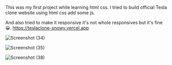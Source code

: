This was my first project while learning html css. I tried to build official Tesla clone website using html css add some js.
 
And also tried to make it responsive it's not whole responsives but it's fine😀. https://teslaclone-snowy.vercel.app

![Screenshot (34)](https://user-images.githubusercontent.com/85047479/154724273-cb955999-3b24-4d5f-abdc-ba827236ad2c.png)

![Screenshot (35)](https://user-images.githubusercontent.com/85047479/154724747-f6758652-e8f9-490e-8d6e-e8d9fe42ace3.png)

![Screenshot (38)](https://user-images.githubusercontent.com/85047479/154725452-292db985-4cda-49bc-8c89-edb0d82034be.png)
